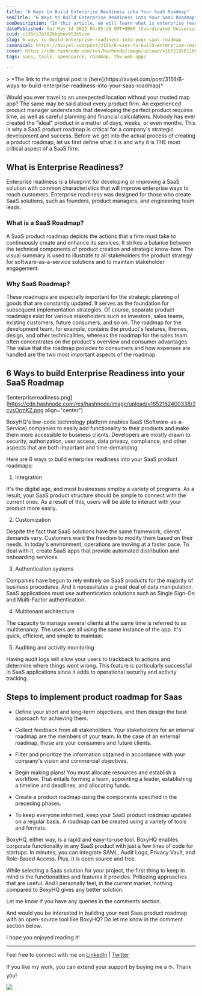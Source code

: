 ```yaml
---
title: "6 Ways to Build Enterprise Readiness into Your SaaS Roadmap"
seoTitle: "6 Ways to Build Enterprise Readiness into Your SaaS Roadmap"
seoDescription: "In this article, we will learn what is enterprise readiness, why you require a Saas Roadmap and how can you build it in 6 simple steps."
datePublished: Sat May 14 2022 04:05:29 GMT+0000 (Coordinated Universal Time)
cuid: cl35ci7pi02kkqbnv9l3s5use
slug: 6-ways-to-build-enterprise-readiness-into-your-saas-roadmap
canonical: https://aviyel.com/post/3156/6-ways-to-build-enterprise-readiness-into-your-saas-roadmap
cover: https://cdn.hashnode.com/res/hashnode/image/upload/v1652195611065/MSW4iWJfr.png
tags: sass, tools, opensource, roadmap, thw-web-apps

---
```


<meta name="monetization" content="$ilp.uphold.com/fXgYL9dgXzHk">
> *The link to the original post is [here](https://aviyel.com/post/3156/6-ways-to-build-enterprise-readiness-into-your-saas-roadmap)*

Would you ever travel to an unexpected location without your trusted map app? The same may be said about every product firm. An experienced product manager understands that developing the perfect product requires time, as well as careful planning and financial calculations. Nobody has ever created the "ideal" product in a matter of days, weeks, or even months. This is why a SaaS product roadmap is critical for a company's strategic development and success. Before we get into the actual process of creating a product roadmap, let us first define what it is and why it is THE most critical aspect of a SaaS firm.

## What is Enterprise Readiness?

Enterprise readiness is a blueprint for developing or improving a SaaS solution with common characteristics that will improve enterprise ways to reach customers. Enterprise readiness was designed for those who create SaaS solutions, such as founders, product managers, and engineering team leads.

### What is a SaaS Roadmap?

A SaaS product roadmap depicts the actions that a firm must take to continuously create and enhance its services. It strikes a balance between the technical components of product creation and strategic know-how. The visual summary is used to illustrate to all stakeholders the product strategy for software-as-a-service solutions and to maintain stakeholder engagement.

### Why SaaS Roadmap?

These roadmaps are especially important for the strategic planning of goods that are constantly updated. It serves as the foundation for subsequent implementation strategies. Of course, separate product roadmaps exist for various stakeholders such as investors, sales teams, existing customers, future consumers, and so on. The roadmap for the development team, for example, contains the product's features, themes, design, and other technicalities, whereas the roadmap for the sales team often concentrates on the product's overview and consumer advantages. The value that the roadmap provides to consumers and how expenses are handled are the two most important aspects of the roadmap.

## 6 Ways to build Enterprise Readiness into your SaaS Roadmap
![enterprisereadiness.png](https://cdn.hashnode.com/res/hashnode/image/upload/v1652162400338/2cysOrmKZ.png align="center")

BoxyHQ's low-code technology platform enables SaaS (Software-as-a-Service) companies to easily add functionality to their products and make them more accessible to business clients. Developers are mostly drawn to security, authorization, user access, data privacy, compliance, and other aspects that are both important and time-demanding.

Here are 6 ways to build enterprise readiness into your SaaS product roadmaps:

1. Integration

 It's the digital age, and most businesses employ a variety of programs. As a result, your SaaS product structure should be simple to connect with the current ones. As a result of this, users will be able to interact with your product more easily.

2. Customization

 Despite the fact that SaaS solutions have the same framework, clients' demands vary. Customers want the freedom to modify them based on their needs. In today's environment, operations are moving at a faster pace. To deal with it, create SaaS apps that provide automated distribution and onboarding services.

3. Authentication systems

 Companies have begun to rely entirely on SaaS products for the majority of business procedures. And it necessitates a great deal of data manipulation. SaaS applications must use authentication solutions such as Single Sign-On and Multi-Factor authentication.

4. Multitenant architecture

 The capacity to manage several clients at the same time is referred to as multitenancy. The users are all using the same instance of the app. It's quick, efficient, and simple to maintain.

5. Auditing and activity monitoring

 Having audit logs will allow your users to trackback to actions and determine where things went wrong. This feature is particularly successful in SaaS applications since it adds to operational security and activity tracking.

## Steps to implement product roadmap for Saas

- Define your short and long-term objectives, and then design the best approach for achieving them.

- Collect feedback from all stakeholders. Your stakeholders for an internal roadmap are the members of your team. In the case of an external roadmap, those are your consumers and future clients.

- Filter and prioritize the information obtained in accordance with your company's vision and commercial objectives.

- Begin making plans! You must allocate resources and establish a workflow. That entails forming a team, appointing a leader, establishing a timeline and deadlines, and allocating funds.

- Create a product roadmap using the components specified in the preceding phases.

- To keep everyone informed, keep your SaaS product roadmap updated on a regular basis. A roadmap can be created using a variety of tools and formats.

BoxyHQ, either way, is a rapid and easy-to-use tool. BoxyHQ enables corporate functionality in any SaaS product with just a few lines of code for startups. In minutes, you can integrate SAML, Audit Logs, Privacy Vault, and Role-Based Access. Plus, it is open source and free.

While selecting a Saas solution for your project, the first thing to keep in mind is the functionalities and features it provides. Pritiozing approaches that are useful. And I personally feel, in the current market, nothing compared to BoxyHQ gives any better solution. 

Let me know if you have any queries in the comments section. 

And would you be interested in building your next Saas product roadmap with an open-source tool like BoxyHQ? Do let me know in the comment section below. 

I hope you enjoyed reading it! <br>


<hr></hr>

Feel free to connect with me on  [LinkedIn](https://www.linkedin.com/in/bhumikhokhani/)  |  [Twitter](https://twitter.com/bhumikhokhani) 
<br>
> 
If you like my work, you can extend your support by buying me a ☕. Thank you!

<a href="https://www.buymeacoffee.com/bhumikhokhani"><img src="https://img.buymeacoffee.com/button-api/?text=Buy me a coffee&emoji=&slug=bhumikhokhani&button_colour=FF5F5F&font_colour=ffffff&font_family=Cookie&outline_colour=000000&coffee_colour=FFDD00"></a> 